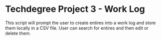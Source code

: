 # Techdegree Project 3 - Work Log

This script will prompt the user to create entires into a work log and store them locally in a CSV file. User can search for entires and then edit or delete them.
